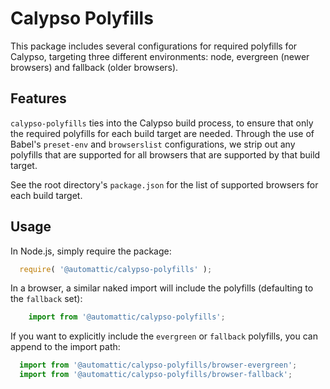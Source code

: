 # Calypso Polyfills

This package includes several configurations for required polyfills for Calypso, targeting three different environments: node, evergreen (newer browsers) and fallback (older browsers).

## Features

`calypso-polyfills` ties into the Calypso build process, to ensure that only the required polyfills for each build target are needed. Through the use of Babel's `preset-env` and `browserslist` configurations, we strip out any polyfills that are supported for all browsers that are supported by that build target.

See the root directory's `package.json` for the list of supported browsers for each build target.

## Usage

In Node.js, simply require the package:

```js
  require( '@automattic/calypso-polyfills' );
```

In a browser, a similar naked import will include the polyfills (defaulting to the `fallback` set):

```js
	import from '@automattic/calypso-polyfills';
```

If you want to explicitly include the `evergreen` or `fallback` polyfills, you can append to the import path:

```js
  import from '@automattic/calypso-polyfills/browser-evergreen';
  import from '@automattic/calypso-polyfills/browser-fallback';
```
